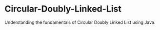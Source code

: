 # Circular-Doubly-Linked-List
Understanding the fundamentals of Circular Doubly Linked List using Java.
